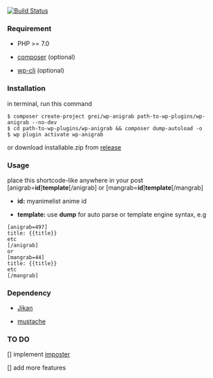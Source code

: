[![Build Status](https://travis-ci.org/anigrab/wp-anigrab.svg?branch=master)](https://travis-ci.org/anigrab/wp-anigrab)

### Requirement

- PHP >= 7.0

-  [composer](https://getcomposer.org/) (optional)

- [wp-cli](https://make.wordpress.org/cli/handbook/installing/) (optional)

### Installation

in terminal, run this command
```
$ composer create-project grei/wp-anigrab path-to-wp-plugins/wp-anigrab --no-dev
$ cd path-to-wp-plugins/wp-anigrab && composer dump-autoload -o
$ wp plugin activate wp-anigrab

```
or download installable.zip from [release](https://github.com/anigrab/wp-anigrab/releases)


### Usage

place this shortcode-like anywhere in your post  [anigrab=**id**]**template**[/anigrab] or [mangrab=**id**]**template**[/mangrab]

-  **id:** myanimelist anime id

-  **template:** use  **dump** for auto parse or template engine syntax, e.g
```
[anigrab=497]
title: {{title}}
etc
[/anigrab]
or
[mangrab=44]
title: {{title}}
etc
[/mangrab]
```

### Dependency

- [Jikan](https://jikan.moe)

- [mustache](https://packagist.org/packages/mustache/mustache)

### TO DO

[] implement [imposter](https://github.com/TypistTech/imposter)

[] add more features

